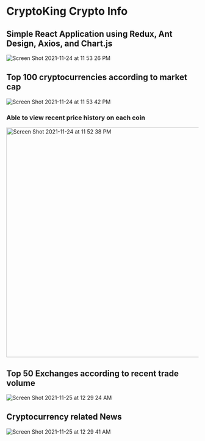 # CryptoKing Crypto Info 

## Simple React Application using Redux, Ant Design, Axios, and Chart.js

![Screen Shot 2021-11-24 at 11 53 26 PM](https://user-images.githubusercontent.com/24624365/143385876-e5235f4f-2398-4d9b-86da-96045f722e1f.png)

## Top 100 cryptocurrencies according to market cap

![Screen Shot 2021-11-24 at 11 53 42 PM](https://user-images.githubusercontent.com/24624365/143385875-64db9562-7e70-46b1-b441-ea3dffc1224e.png)

### Able to view recent price history on each coin
<img width="600" alt="Screen Shot 2021-11-24 at 11 52 38 PM" src="https://user-images.githubusercontent.com/24624365/143385881-bc0956fe-771c-4bf2-9182-a36683e07c11.png">

## Top 50 Exchanges according to recent trade volume

![Screen Shot 2021-11-25 at 12 29 24 AM](https://user-images.githubusercontent.com/24624365/143385741-1d4a2309-e17a-453f-8756-b02c2e09c0e3.png)

## Cryptocurrency related News 

![Screen Shot 2021-11-25 at 12 29 41 AM](https://user-images.githubusercontent.com/24624365/143385809-bda4fe8d-eef8-4c79-acda-830192f3164c.png)
